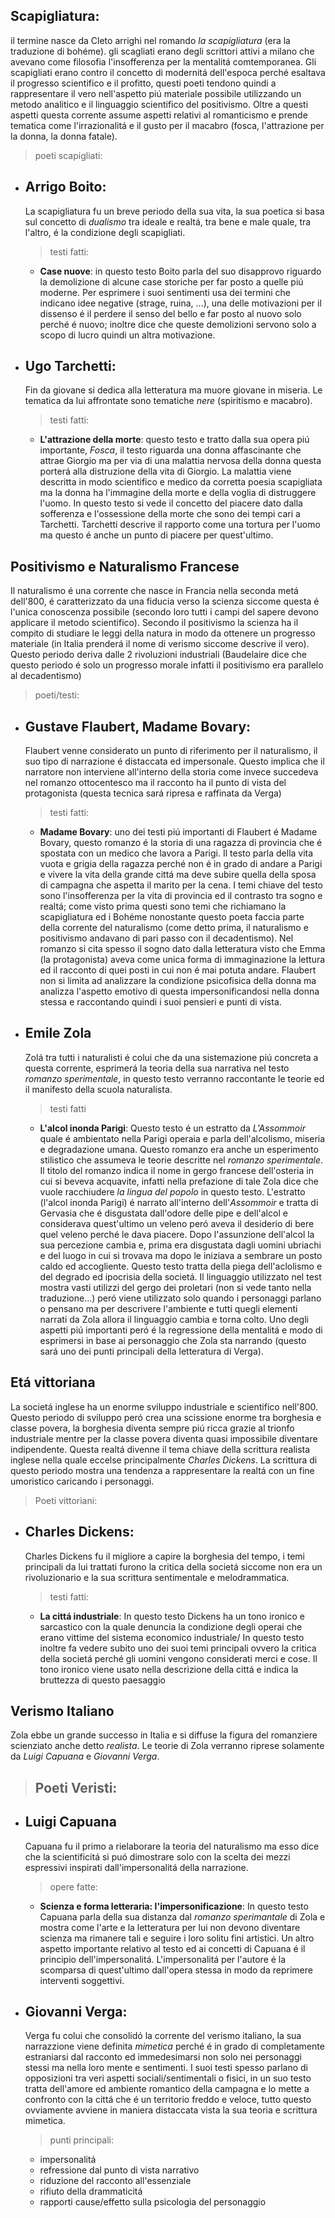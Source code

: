 ## Scapigliatura:
il termine nasce da Cleto arrighi nel romando *la scapigliatura* (era la traduzione di bohéme).
gli scagliati erano degli scrittori attivi a milano che avevano come filosofia l'insofferenza per la mentalitá comtemporanea.
Gli scapigliati erano contro il concetto di modernitá dell'espoca perché esaltava il progresso scientifico e il profitto, questi poeti tendono quindi a rappresentare il vero nell'aspetto piú materiale possibile utilizzando un metodo analitico e il linguaggio scientifico del positivismo.
Oltre a questi aspetti questa corrente assume aspetti relativi al romanticismo e prende tematica come l'irrazionalitá e il gusto per il macabro (fosca, l'attrazione per la donna, la donna fatale).
> poeti scapigliati:
- Arrigo Boito: 
	--- 
	La scapigliatura fu un breve periodo della sua vita, la sua poetica si basa sul concetto di *dualismo* tra ideale e realtá, tra bene e male quale, tra l'altro, é la condizione degli scapigliati.
	> testi fatti:
	- **Case nuove**: in questo testo Boito parla del suo disapprovo riguardo la demolizione di alcune case storiche per far posto a quelle piú moderne.
	Per esprimere i suoi sentimenti usa dei termini che indicano idee negative (strage, ruina, ...), una delle motivazioni per il dissenso é il perdere il senso del bello e far posto al nuovo solo perché é nuovo; inoltre dice che queste demolizioni servono solo a scopo di lucro quindi un altra motivazione.

- Ugo Tarchetti:
	---
	Fin da giovane si dedica alla letteratura ma muore giovane in miseria.
	Le tematica da lui affrontate sono tematiche *nere* (spiritismo e macabro).
	>testi fatti:
	- **L'attrazione della morte**: questo testo e tratto dalla sua opera piú importante, *Fosca*, il testo riguarda una donna affascinante che attrae Giorgio ma per via di una malattia nervosa della donna questa porterá alla distruzione della vita di Giorgio.
	La malattia viene descritta in modo scientifico e medico da corretta poesia scapigliata ma la donna ha l'immagine della morte e della voglia di distruggere l'uomo.
	In questo testo si vede il concetto del piacere dato dalla sofferenza e l'ossessione della morte che sono dei tempi cari a Tarchetti.
	Tarchetti descrive il rapporto come una tortura per l'uomo ma questo é anche un punto di piacere per quest'ultimo.

## Positivismo e Naturalismo Francese
Il naturalismo é una corrente che nasce in Francia nella seconda metá dell'800, é caratterizzato da una fiducia verso la scienza siccome questa é l'unica conoscenza possibile (secondo loro tutti i campi del sapere devono applicare il metodo scientifico).
Secondo il positivismo la scienza ha il compito di studiare le leggi della natura in modo da ottenere un progresso materiale (in Italia prenderá il nome di verismo siccome descrive il vero).
Questo periodo deriva dalle 2 rivoluzioni industriali (Baudelaire dice che questo periodo é solo un progresso morale infatti il positivismo era parallelo al decadentismo)
> poeti/testi:
- Gustave Flaubert, Madame Bovary:
	---
	Flaubert venne considerato un punto di riferimento per il naturalismo, il suo tipo di narrazione é distaccata ed impersonale.
	Questo implica che il narratore non interviene all'interno della storia come invece succedeva nel romanzo ottocentesco ma il racconto ha il punto di vista del protagonista (questa tecnica sará ripresa e raffinata da Verga)
	> testi fatti:
	- **Madame Bovary**: uno dei testi piú importanti di Flaubert é Madame Bovary, questo romanzo é la storia di una ragazza di provincia che é spostata con un medico che lavora a Parigi.
	Il testo parla della vita vuota e grigia della ragazza perché non é in grado di andare a Parigi e vivere la vita della grande cittá ma deve subire quella della sposa di campagna che aspetta il marito per la cena.
	I temi chiave del testo sono l'insofferenza per la vita di provincia ed il contrasto tra sogno e realtá; come visto prima questi sono temi che richiamano la scapigliatura ed i Bohéme nonostante questo poeta faccia parte della corrente del naturalismo (come detto prima, il naturalismo e positivismo andavano di pari passo con il decadentismo).
	Nel romanzo si cita spesso il sogno dato dalla letteratura visto che Emma (la protagonista) aveva come unica forma di immaginazione la lettura ed il racconto di quei posti in cui non é mai potuta andare.
	Flaubert non si limita ad analizzare la condizione psicofisica della donna ma analizza l'aspetto emotivo di questa impersonificandosi nella donna stessa e raccontando quindi i suoi pensieri e punti di vista.

- Emile Zola 
	--- 
	 Zolá tra tutti i naturalisti é colui che da una sistemazione piú concreta a questa corrente, esprimerá la teoria della sua narrativa nel testo *romanzo sperimentale*, in questo testo verranno raccontante le teorie ed il manifesto della scuola naturalista.
	 > testi fatti
	 - **L'alcol inonda Parigi**: Questo testo é un estratto da *L'Assommoir* quale é ambientato nella Parigi operaia e parla dell'alcolismo, miseria e degradazione umana.
	 Questo romanzo era anche un esperimento stilistico che assumeva le teorie descritte nel *romanzo sperimentale*.
	 Il titolo del romanzo indica il nome in gergo francese dell'osteria in cui si beveva acquavite, infatti nella prefazione di tale Zola dice che vuole racchiudere *la lingua del popolo* in questo testo.
	 L'estratto (l'alcol inonda Parigi) é narrato all'interno dell'*Assommoir* e tratta di Gervasia che é disgustata dall'odore delle pipe e dell'alcol e considerava quest'ultimo un veleno peró aveva il desiderio di bere quel veleno perché le dava piacere.
	 Dopo l'assunzione dell'alcol la sua percezione cambia e, prima era disgustata dagli uomini ubriachi e del luogo in cui si trovava ma dopo le iniziava a sembrare un posto caldo ed accogliente.
	 Questo testo tratta della piega dell'aclolismo e del degrado ed ipocrisia della societá.
	 Il linguaggio utilizzato nel test mostra vasti utilizzi del gergo dei proletari (non si vede tanto nella traduzione...) peró viene utilizzato solo quando i personaggi parlano o pensano ma per descrivere l'ambiente e tutti quegli elementi narrati da Zola allora il linguaggio cambia e torna colto.
	 Uno degli aspetti piú importanti peró é la regressione della mentalitá e modo di esprimersi in base ai personaggio che Zola sta narrando (questo sará uno dei punti principali della letteratura di Verga).

## Etá vittoriana
La societá inglese ha un enorme sviluppo industriale e scientifico nell'800.
Questo periodo di sviluppo peró crea una scissione enorme tra borghesia e classe povera, la borghesia diventa sempre piú ricca grazie al trionfo industriale mentre per la classe povera diventa quasi impossibile diventare indipendente.
Questa realtá divenne il tema chiave della scrittura realista inglese nella quale eccelse principalmente *Charles Dickens*.
La scrittura di questo periodo mostra una tendenza a rappresentare la realtá con un fine umoristico caricando i personaggi.
> Poeti vittoriani:
- Charles Dickens:
	---
	Charles Dickens fu il migliore a capire la borghesia del tempo, i temi principali da lui trattati furono la critica della societá siccome non era un rivoluzionario e la sua scrittura sentimentale e melodrammatica.
	> testi fatti:
	- **La cittá industriale**:  In questo testo Dickens ha un tono ironico e sarcastico con la quale denuncia la condizione degli operai che erano vittime del sistema economico industriale/
	In questo testo inoltre fa vedere subito uno dei suoi temi principali ovvero la critica della societá perché gli uomini vengono considerati merci e cose.
	Il tono ironico viene usato nella descrizione della cittá e indica la bruttezza di questo paesaggio 
	
## Verismo Italiano
Zola ebbe un grande successo in Italia e si diffuse la figura del romanziere scienziato anche detto *realista*.
Le teorie di Zola verranno riprese solamente da *Luigi Capuana* e *Giovanni Verga*.
	
> ## Poeti Veristi:
- Luigi Capuana
  ---
	Capuana fu il primo a rielaborare la teoria del naturalismo ma esso dice che la scientificitá si puó dimostrare solo con la scelta dei mezzi espressivi inspirati dall'impersonalitá della narrazione.
	> opere fatte:
	- **Scienza e forma letteraria: l'impersonificazione**: In questo testo Capuana parla della sua distanza dal *romanzo sperimantale* di Zola e mostra come l'arte e la letteratura per lui non devono diventare scienza ma rimanere tali e seguire i loro solitu fini artistici.
	Un altro aspetto importante relativo al testo ed ai concetti di Capuana é il principio dell'impersonalitá.
	L'impersonalitá per l'autore é la scomparsa di quest'ultimo dall'opera stessa in modo da reprimere interventi soggettivi.
- Giovanni Verga:
	---
	Verga fu colui che consolidó la corrente del verismo italiano, la sua narrazzione viene definita *mimetica* perché é in grado di completamente estraniarsi dal racconto ed immedesimarsi non solo nei personaggi stessi ma nella loro mente e sentimenti.
	I suoi testi spesso parlano di opposizioni tra veri aspetti sociali/sentimentali o fisici, in un suo testo tratta dell'amore ed ambiente romantico della campagna e lo mette a confronto con la cittá che é un territorio freddo e veloce, tutto questo ovviamente avviene in maniera distaccata vista la sua teoria e scrittura mimetica.
	> punti principali:
	- impersonalitá
	- refressione dal punto di vista narrativo
	- riduzione del racconto all'essenziale
	- rifiuto della drammaticitá
	- rapporti cause/effetto sulla psicologia del personaggio
